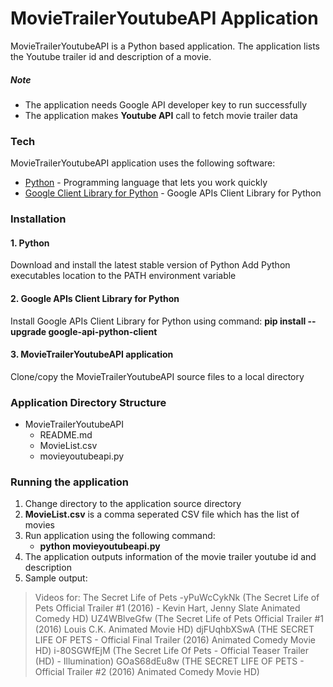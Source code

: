 # MovieTrailerYoutubeAPI Application

MovieTrailerYoutubeAPI is a Python based application. The application lists the Youtube trailer id and description of a movie.

##### Note

 - The application needs Google API developer key to run successfully
 - The application makes **Youtube API** call to fetch movie trailer data

### Tech

MovieTrailerYoutubeAPI application uses the following software:

* [Python] - Programming language that lets you work quickly
* [Google Client Library for Python] - Google APIs Client Library for Python

### Installation
#### 1. Python
Download and install the latest stable version of Python
Add Python executables location to the PATH environment variable
#### 2. Google APIs Client Library for Python
Install Google APIs Client Library for Python using command:
**pip install --upgrade google-api-python-client**
#### 3. MovieTrailerYoutubeAPI application
Clone/copy the MovieTrailerYoutubeAPI source files to a local directory

### Application Directory Structure
* MovieTrailerYoutubeAPI
    + README.md
    + MovieList.csv
    + movieyoutubeapi.py

### Running the application
1. Change directory to the application source directory
2. **MovieList.csv** is a comma seperated CSV file which has the list of movies
3. Run application using the following command:
    + **python movieyoutubeapi.py**
4. The application outputs information of the movie trailer youtube id and description 
5. Sample output:

> Videos for: The Secret Life of Pets
> -yPuWcCykNk (The Secret Life of Pets Official Trailer #1 (2016) - Kevin Hart, Jenny Slate Animated Comedy HD)
> UZ4WBlveGfw (The Secret Life of Pets Official Trailer #1 (2016) Louis C.K. Animated Movie HD)
> djFUqhbXSwA (THE SECRET LIFE OF PETS - Official Final Trailer (2016)
> Animated Comedy Movie HD)
> i-80SGWfEjM (The Secret Life Of Pets - Official Teaser Trailer (HD) - Illumination)
> GOaS68dEu8w (THE SECRET LIFE OF PETS - Official Trailer #2 (2016) Animated Comedy Movie HD)

   [Python]: <https://python.org>
   [Google Client Library for Python]: <https://developers.google.com/api-client-library/python/start/installation>